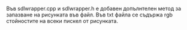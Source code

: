 Във sdlwrapper.cpp и sdlwrapper.h е добавен допълнтелен метод за запазване на рисунката във файл.
Във txt файла се съдържа rgb стойностите на всеки пискел от рисунката.
